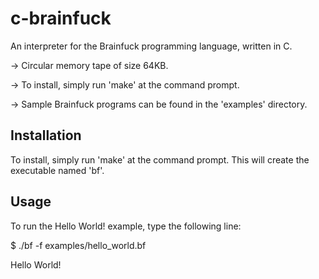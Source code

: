 c-brainfuck
===========

An interpreter for the Brainfuck programming language, written in C.

-> Circular memory tape of size 64KB.

-> To install, simply run 'make' at the command prompt.

-> Sample Brainfuck programs can be found in the 'examples' directory.


Installation
-----------
To install, simply run 'make' at the command prompt. This will create the executable named 'bf'.


Usage
-----
To run the Hello World! example, type the following line:

$ ./bf -f examples/hello_world.bf 

Hello World!
